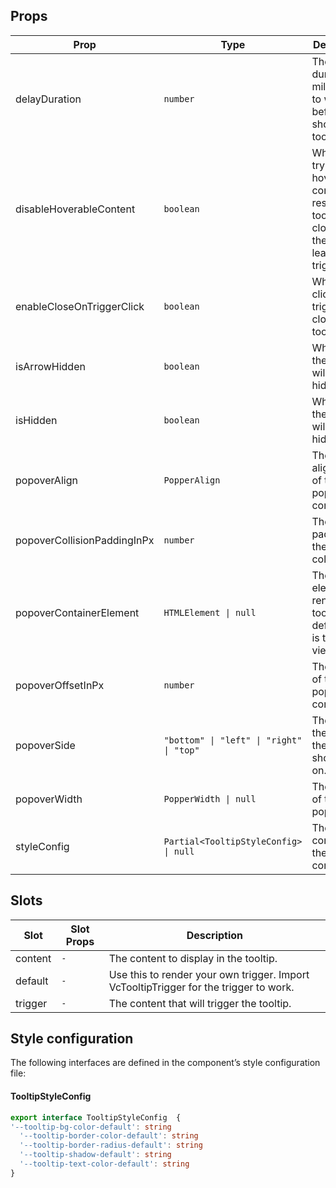 <!-- This file is automatically generated, do not edit manually. -->

## Props

| Prop | Type | Description | Default |
| ---- | ---- | ----------- | ------- |
| delayDuration | `number` | The duration in milliseconds to wait before showing the tooltip. | `0` |
| disableHoverableContent | `boolean` | When true, trying to hover the content will result in the tooltip closing as the pointer leaves the trigger. | `false` |
| enableCloseOnTriggerClick | `boolean` | When true, clicking on trigger will close the tooltip. | `false` |
| isArrowHidden | `boolean` | When true, the arrow will be hidden. | `false` |
| isHidden | `boolean` | When true, the tooltip will be hidden. | `false` |
| popoverAlign | `PopperAlign` | The alignment of the popper content. | `"center"` |
| popoverCollisionPaddingInPx | `number` | The padding of the popper collision. | `10` |
| popoverContainerElement | `HTMLElement \| null` | The element to render the tooltip in. By default this is the viewport | `null` |
| popoverOffsetInPx | `number` | The offset of the popper content. | `10` |
| popoverSide | `"bottom" \| "left" \| "right" \| "top"` | The side of the trigger the tooltip should be on. | `"bottom"` |
| popoverWidth | `PopperWidth \| null` | The width of the popper. | `null` |
| styleConfig | `Partial<TooltipStyleConfig> \| null` | The style config of the component. | `null` |

## Slots

| Slot | Slot Props | Description |
| --------- | ---- | ----------- |
| content | `-` | The content to display in the tooltip. |
| default | `-` | Use this to render your own trigger. Import VcTooltipTrigger for the trigger to work. |
| trigger | `-` | The content that will trigger the tooltip. |

## Style configuration

The following interfaces are defined in the component’s style configuration file:

#### TooltipStyleConfig

```ts
export interface TooltipStyleConfig  {
'--tooltip-bg-color-default': string
  '--tooltip-border-color-default': string
  '--tooltip-border-radius-default': string
  '--tooltip-shadow-default': string
  '--tooltip-text-color-default': string
}
```
